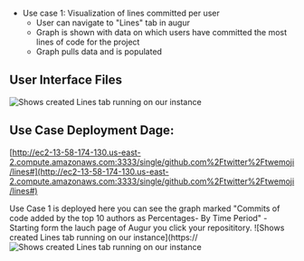  - Use case 1: Visualization of lines committed per user
 	- User can navigate to "Lines" tab in augur
	- Graph is shown with data on which users have committed the most lines of code for the project
	- Graph pulls data and is populated 
  
  ## User Interface Files
![Shows created Lines tab running on our instance](https://lh3.googleusercontent.com/OlLjII_RTg9a4LC0kpiRXnj3TRE0u-jJcHZlOulMEI5D5n-wcYeK7w4m9kXY_b83FdqU6At7jfPE)

## Use Case Deployment Dage:
[http://ec2-13-58-174-130.us-east-2.compute.amazonaws.com:3333/single/github.com%2Ftwitter%2Ftwemoji/lines#](http://ec2-13-58-174-130.us-east-2.compute.amazonaws.com:3333/single/github.com%2Ftwitter%2Ftwemoji/lines#)


Use Case 1 is deployed here you can see the graph marked "Commits of code added by the top 10 authors as Percentages- By Time Period"
-Starting form the lauch page of Augur you click your reposititory.
![Shows created Lines tab running on our instance](https://![Shows created Lines tab running on our instance](https://lh3.googleusercontent.com/OlLjII_RTg9a4LC0kpiRXnj3TRE0u-jJcHZlOulMEI5D5n-wcYeK7w4m9kXY_b83FdqU6At7jfPE)
